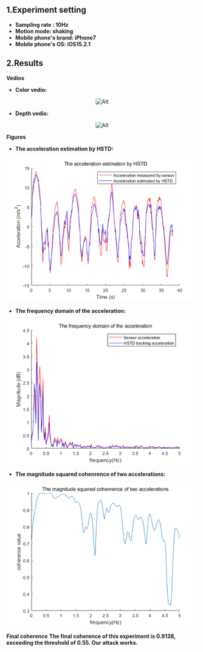 ## 1.Experiment setting
* **Sampling rate : 10Hz** 
* **Motion mode: shaking**
* **Mobile phone's brand: iPhone7**
* **Mobile phone's OS: iOS15.2.1**
## 2.Results

**Vedios**
* **Color vedio:**
<div align=center>

 ![Alt](./Indoor_10Hz_iPhone7_shaking.gif) 

</div>

* **Depth vedio:** 
<div align=center>

 ![Alt](./Indoor_10Hz_iPhone7_shaking_depth.gif) 

</div>

**Figures**
* **The acceleration estimation by HSTD:**
<div align=center>

 ![Alt](./The%20acceleration%20estimation%20by%20HSTD.png) 
</div>

* **The frequency domain of the acceleration:**
<div align=center>

 ![Alt](./The%20frequency%20domain%20of%20the%20acceleration.png) 
</div>

* **The magnitude squared cohenrence of two accelerations:**
<div align=center>

 ![Alt](./The%20magnitude%20squared%20cohenrence%20of%20two%20accelerations.png) 
</div>

**Final coherence**
**The final coherence of this experiment is 0.9138, exceeding the threshold of 0.55. Our attack works.**